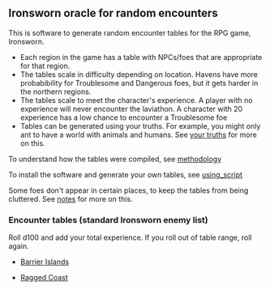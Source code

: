 ## Ironsworn oracle for random encounters

This is software to generate random encounter tables for the RPG game, Ironsworn.

- Each region in the game has a table with NPCs/foes that are appropriate for that region.
- The tables scale in difficulty depending on location. Havens have more probabibility for Troublesome and Dangerous foes, but it gets harder in the northern regions.
- The tables scale to meet the character's experience. A player with no experience will never encounter the laviathon. A character with 20 experience has a low chance to encounter a Troublesome foe
- Tables can be generated using your truths. For example, you might only ant to have a world with animals and humans. See [your truths](your_truths.md) for more on this.

To understand how the tables were compiled, see [methodology](methodology.md)

To install the software and generate your own tables, see [using_script](using_script.md)

Some foes don't appear in certain places, to keep the tables from being cluttered. See [notes](notes.md) for more on this.

### Encounter tables (standard Ironsworn enemy list)

Roll d100 and add your total experience. If you roll out of table range, roll again.

- [Barrier Islands](oracles/barrier_islands_oracle.csv)

- [Ragged Coast](oracles/ragged_coast_oracle.csv)


